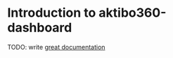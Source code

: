 # Introduction to aktibo360-dashboard

TODO: write [great documentation](http://jacobian.org/writing/what-to-write/)
